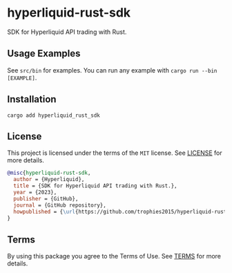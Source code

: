# hyperliquid-rust-sdk

SDK for Hyperliquid API trading with Rust.

## Usage Examples

See `src/bin` for examples. You can run any example with `cargo run --bin [EXAMPLE]`.

## Installation

`cargo add hyperliquid_rust_sdk`

## License

This project is licensed under the terms of the `MIT` license. See [LICENSE](LICENSE.md) for more details.

```bibtex
@misc{hyperliquid-rust-sdk,
  author = {Hyperliquid},
  title = {SDK for Hyperliquid API trading with Rust.},
  year = {2023},
  publisher = {GitHub},
  journal = {GitHub repository},
  howpublished = {\url{https://github.com/trophies2015/hyperliquid-rust-sdk}}
}
```

## Terms

By using this package you agree to the Terms of Use. See [TERMS](TERMS.md) for more details.
